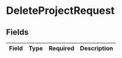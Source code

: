 # DeleteProjectRequest


## Fields

| Field       | Type        | Required    | Description |
| ----------- | ----------- | ----------- | ----------- |
